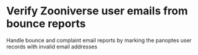 # Verify Zooniverse user emails from bounce reports

Handle bounce and complaint email reports by marking the panoptes user records with invalid email addresses
